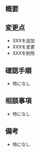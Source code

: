 ## 概要
<!-- IssueのリンクやPRの概要を記載 -->

## 変更点
<!-- 変更点を箇条書きで記載 -->
- XXXを追加
- XXXを変更
- XXXを削除

## 確認手順
<!-- 確認手順を箇条書きで記載 -->
- 特になし

## 相談事項
<!-- 相談事項、迷ったところなどあれば記載 -->
- 特になし

## 備考
<!-- 備考や、今回のPRで対応しない箇所などあれば記載 -->
- 特になし
